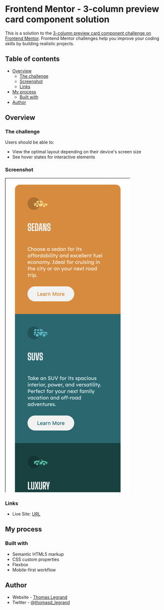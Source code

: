 # Frontend Mentor - 3-column preview card component solution

This is a solution to the [3-column preview card component challenge on Frontend Mentor](https://www.frontendmentor.io/challenges/3column-preview-card-component-pH92eAR2-). Frontend Mentor challenges help you improve your coding skills by building realistic projects. 

## Table of contents

- [Overview](#overview)
  - [The challenge](#the-challenge)
  - [Screenshot](#screenshot)
  - [Links](#links)
- [My process](#my-process)
  - [Built with](#built-with)
- [Author](#author)


## Overview

### The challenge

Users should be able to:

- View the optimal layout depending on their device's screen size
- See hover states for interactive elements

### Screenshot

![](./screenshot.png)

### Links

- Live Site: [URL](https://dnzzl.github.io/3-column-preview-card-component)

## My process

### Built with

- Semantic HTML5 markup
- CSS custom properties
- Flexbox
- Mobile-first workflow

## Author

- Website - [Thomas Legrand](https://legrand.thomas.sh)
- Twitter - [@thomasd_legrand](https://www.twitter.com/thomasd_legrand)

